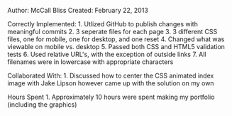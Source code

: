 Author: McCall Bliss
Created: February 22, 2013

Correctly Implemented:
	1. Utlized GitHub to publish changes with meaningful commits
	2. 3 seperate files for each page
	3. 3 different CSS files, one for mobile, one for desktop, and one reset
	4. Changed what was viewable on mobile vs. desktop
	5. Passed both CSS and HTML5 validation tests
	6. Used relative URL's, with the exception of outside links
	7. All filenames were in lowercase with appropriate characters

Collaborated With:
	1. Discussed how to center the CSS animated index image with Jake Lipson	however came up with the solution on my own

Hours Spent
	1. Approximately 10 hours were spent making my portfolio (including
	the graphics)
